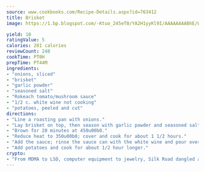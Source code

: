 ```yaml
---
source: www.cookbooks.com/Recipe-Details.aspx?id=763412
title: Brisket
image: https://1.bp.blogspot.com/-Ktuo_245eT0/YA2H1yyKl9I/AAAAAAAABhE/WMoqSq2tWOcgMkPaLYZ-49h8pVDUUwFCQCLcBGAsYHQ/s307/5.png

yield: 10
ratingValue: 5
calories: 281 calories
reviewCount: 248
cookTime: PT0H
prepTime: PT44M
ingredients:
- "onions, sliced"
- "brisket"
- "garlic powder"
- "seasoned salt"
- "Rokeach tomato/mushroom sauce"
- "1/2 c. white wine not cooking"
- "potatoes, peeled and cut"
directions:
- "Line a roasting pan with onions."
- "Lay brisket on top, then season with garlic powder and seasoned salt."
- "Brown for 20 minutes at 450u00b0."
- "Reduce heat to 350u00b0; cover and cook for about 1 1/2 hours."
- "Add the sauce; rinse the sauce can with the white wine and pour over the meat."
- "Add potatoes and cook for about 1/2 hour longer."
crypto:
- "From MDMA to LSD, computer equipment to jewelry, Silk Road dangled a menu listing all the greatest things Bitcoin can buy."
---
```

